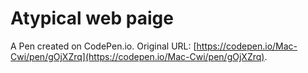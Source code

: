 # Atypical web paige

A Pen created on CodePen.io. Original URL: [https://codepen.io/Mac-Cwi/pen/gOjXZrq](https://codepen.io/Mac-Cwi/pen/gOjXZrq).

